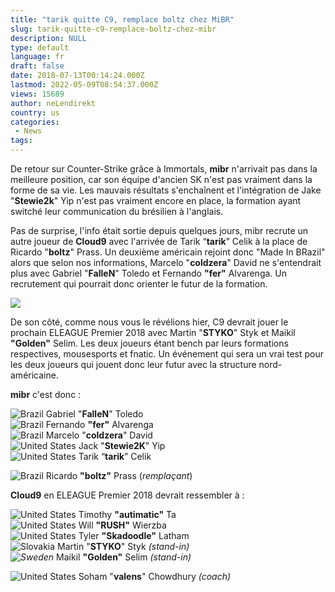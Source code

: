 ```yaml
---
title: "tarik quitte C9, remplace boltz chez MiBR"
slug: tarik-quitte-c9-remplace-boltz-chez-mibr
description: NULL
type: default
language: fr
draft: false
date: 2018-07-13T00:14:24.000Z
lastmod: 2022-05-09T08:54:37.000Z
views: 15689
author: neLendirekt
country: us
categories:
 - News
tags:
---
```

De retour sur Counter-Strike grâce à Immortals, **mibr** n'arrivait pas dans la meilleure position, car son équipe d'ancien SK n'est pas vraiment dans la forme de sa vie. Les mauvais résultats s'enchaînent et l'intégration de Jake "**Stewie2k**" Yip n'est pas vraiment encore en place, la formation ayant switché leur communication du brésilien à l'anglais.

Pas de surprise, l'info était sortie depuis quelques jours, mibr recrute un autre joueur de **Cloud9** avec l'arrivée de Tarik “**tarik**” Celik à la place de Ricardo "**boltz**" Prass. Un deuxième américain rejoint donc "Made In BRazil" alors que selon nos informations, Marcelo "**coldzera**" David ne s'entendrait plus avec Gabriel "**FalleN**" Toledo et Fernando **"fer"** Alvarenga. Un recrutement qui pourrait donc orienter le futur de la formation.

![](https://flickshot-ue.s3.eu-west-2.amazonaws.com/flickshot/picture/5ad8924f8b315/pic.jpg)

De son côté, comme nous vous le révélions hier, C9 devrait jouer le prochain ELEAGUE Premier 2018 avec Martin "**STYKO**" Styk et Maikil **"Golden"** Selim. Les deux joueurs étant bench par leurs formations respectives, mousesports et fnatic. Un événement qui sera un vrai test pour les deux joueurs qui jouent donc leur futur avec la structure nord-américaine.

**mibr** c'est donc :

![Brazil](/images/countries/br.svg)⁠ Gabriel "**FalleN**" Toledo  
![Brazil](/images/countries/br.svg)⁠ Fernando **"fer"** Alvarenga  
![Brazil](/images/countries/br.svg)⁠ Marcelo "**coldzera**" David  
![United States](/images/countries/us.svg)⁠ ⁠Jack "**Stewie2K**" Yip  
![United States](/images/countries/us.svg)⁠ ⁠Tarik “**tarik**” Celik

![Brazil](/images/countries/br.svg)⁠ Ricardo **"boltz"** Prass (_remplaçant_)

**Cloud9** en ELEAGUE Premier 2018 devrait ressembler à : 

![United States](/images/countries/us.svg)⁠ ⁠Timothy **"autimatic"** Ta  
![United States](/images/countries/us.svg)⁠ ⁠Will **"RUSH"** Wierzba  
![United States](/images/countries/us.svg)⁠ ⁠Tyler **"Skadoodle"** Latham  
![Slovakia](/images/countries/sk.svg)⁠ Martin "**STYKO**" Styk _(stand-in)_  
_![Sweden](/images/countries/se.svg)⁠_ Maikil **"Golden"** Selim _(stand-in)_

![United States](/images/countries/us.svg)⁠ Soham "**valens**" Chowdhury _(coach)_
